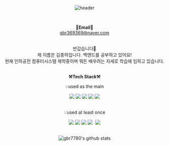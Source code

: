 

<!--
**gbr7780/gbr7780** is a ✨ _special_ ✨ repository because its `README.md` (this file) appears on your GitHub profile.

Here are some ideas to get you started:

- 🔭 I’m currently working on ...
- 🌱 I’m currently learning ...
- 👯 I’m looking to collaborate on ...
- 🤔 I’m looking for help with ...
- 💬 Ask me about ...
- 📫 How to reach me: ...
- 😄 Pronouns: ...
- ⚡ Fun fact: ...
-->



<div align="center">

![header](https://capsule-render.vercel.app/api?type=Waving&color=auto&height=300&section=header&text=JongHa's%20GitHub%20Profile&fontSize=40)

<br>
<!--
<strong>⚡Career&Awards⚡</strong><br>
2014 충북 기능경기대회 컴퓨터정보통신(現 IT네트워크시스템) 금메달<br>
2015 충북 기능경기대회 컴퓨터정보통신(現 IT네트워크시스템) 금메달<br>
글로벌숙련기술진흥원 Ciso 라우터 네트워킹 수료<br>
前 씨앤씨 LCD서비스팀 사원 <br>
前 삼성전자 IM 네트워크사업부 글로벌서비스팀 CL1 <br>
現 인하공전 컴퓨터시스템 재학 <br><br>
--->

<strong>📧Email📧</strong><br>
<a>gbr369369@naver.com</a>
<br><br>

반갑습니다👐<br>
제 이름은 김종하입니다. 백엔드를 공부하고 있어요!<br>
현재 인하공전 컴퓨터시스템 재학중이며 뭐든 배우려는 자세로 학습에 임하고 있습니다.<br><br>

<strong>⚒️Tech Stack⚒️</strong>
<p>💡used as the main</p>
<img src="https://img.shields.io/badge/java-007396?style=for-the-badge&logo=java&logoColor=white">
<img src="https://img.shields.io/badge/spring-6DB33F?style=for-the-badge&logo=spring&logoColor=white">
<img src="https://img.shields.io/badge/springboot-6DB33F?style=for-the-badge&logo=springboot&logoColor=white">
<img src="https://img.shields.io/badge/mysql-4479A1?style=for-the-badge&logo=mysql&logoColor=white">
<img src="https://img.shields.io/badge/linux-FCC624?style=for-the-badge&logo=linux&logoColor=black">
<br><br>
  
  <p>💡used at least once</p>
  <img src="https://img.shields.io/badge/javascript-F7DF1E?style=for-the-badge&logo=javascript&logoColor=black">
  <img src="https://img.shields.io/badge/css-1572B6?style=for-the-badge&logo=css3&logoColor=white">
  <img src="https://img.shields.io/badge/html-E34F26?style=for-the-badge&logo=html5&logoColor=white">
  <img src="https://img.shields.io/badge/Vue.js-4FC08D?style=for-the-badge&logo=Vue.js&logoColor=white"/></a>&nbsp
  <img src="https://img.shields.io/badge/python-3776AB?style=for-the-badge&logo=python&logoColor=white">
  <br><br>
  
  
  ![gbr7780's github stats](https://github-readme-stats.vercel.app/api?username=gbr7780&show_icons=true&count_private=true)
</div>



